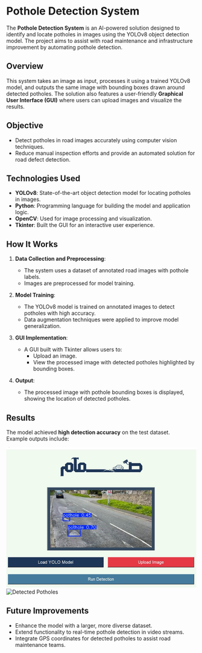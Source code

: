 # Pothole Detection System

The **Pothole Detection System** is an AI-powered solution designed to identify and locate potholes in images using the YOLOv8 object detection model. The project aims to assist with road maintenance and infrastructure improvement by automating pothole detection.

## Overview
This system takes an image as input, processes it using a trained YOLOv8 model, and outputs the same image with bounding boxes drawn around detected potholes. The solution also features a user-friendly **Graphical User Interface (GUI)** where users can upload images and visualize the results.

## Objective
- Detect potholes in road images accurately using computer vision techniques.  
- Reduce manual inspection efforts and provide an automated solution for road defect detection.

## Technologies Used
- **YOLOv8**: State-of-the-art object detection model for locating potholes in images.  
- **Python**: Programming language for building the model and application logic.  
- **OpenCV**: Used for image processing and visualization.  
- **Tkinter**: Built the GUI for an interactive user experience.  

## How It Works
1. **Data Collection and Preprocessing**:
   - The system uses a dataset of annotated road images with pothole labels.
   - Images are preprocessed for model training.

2. **Model Training**:
   - The YOLOv8 model is trained on annotated images to detect potholes with high accuracy.
   - Data augmentation techniques were applied to improve model generalization.

3. **GUI Implementation**:
   - A GUI built with Tkinter allows users to:
     - Upload an image.
     - View the processed image with detected potholes highlighted by bounding boxes.

4. **Output**:
   - The processed image with pothole bounding boxes is displayed, showing the location of detected potholes.

## Results
The model achieved **high detection accuracy** on the test dataset.  
Example outputs include:

![Pothole Detection GUI](images/GUI.jpg)
![Detected Potholes](results/GUI2.png)

## Future Improvements
- Enhance the model with a larger, more diverse dataset.  
- Extend functionality to real-time pothole detection in video streams.  
- Integrate GPS coordinates for detected potholes to assist road maintenance teams.
